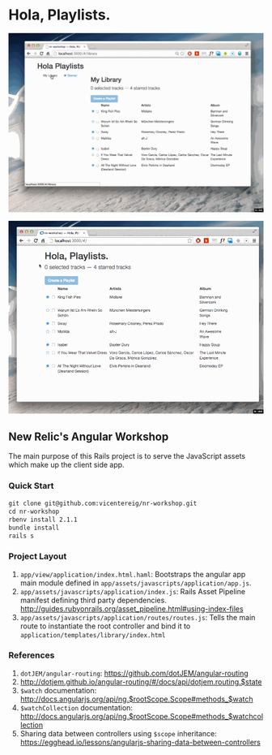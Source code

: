# Hola, Playlists.

![2MB animated screenshot :)](./attrezzo/hola-playlists-2.gif)

![2MB animated screenshot :)](./attrezzo/hola-playlists.gif)

## New Relic's Angular Workshop

The main purpose of this Rails project is to serve the JavaScript assets which make up the client side app.

### Quick Start

```
git clone git@github.com:vicentereig/nr-workshop.git
cd nr-workshop
rbenv install 2.1.1
bundle install
rails s
```

### Project Layout

1. `app/view/application/index.html.haml`: Bootstraps the angular app main module defined in `app/assets/javascripts/application/app.js`.
2. `app/assets/javascripts/application/index.js`: Rails Asset Pipeline manifest defining third party dependencies. http://guides.rubyonrails.org/asset_pipeline.html#using-index-files
5. `app/assets/javascripts/application/routes/routes.js`: Tells the main route to instantiate the root controller and bind it to `application/templates/library/index.html`

### References

1. `dotJEM/angular-routing`: https://github.com/dotJEM/angular-routing
2. http://dotjem.github.io/angular-routing/#/docs/api/dotjem.routing.$state
2. `$watch` documentation: http://docs.angularjs.org/api/ng.$rootScope.Scope#methods_$watch
3. `$watchCollection` documentation: http://docs.angularjs.org/api/ng.$rootScope.Scope#methods_$watchcollection
4. Sharing data between controllers using `$scope` inheritance: https://egghead.io/lessons/angularjs-sharing-data-between-controllers









